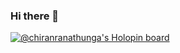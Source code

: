 ### Hi there 👋

<!--
**ChiranRanathunga/ChiranRanathunga** is a ✨ _special_ ✨ repository because its `README.md` (this file) appears on your GitHub profile.

Here are some ideas to get you started:

- 🔭 I’m currently working on ...
- 🌱 I’m currently learning ...
- 👯 I’m looking to collaborate on ...
- 🤔 I’m looking for help with ...
- 💬 Ask me about ...
- 📫 How to reach me: ...
- 😄 Pronouns: ...
- ⚡ Fun fact: ...
-->

[![@chiranranathunga's Holopin board](https://holopin.io/api/user/board?user=chiranranathunga)](https://holopin.io/@chiranranathunga)
